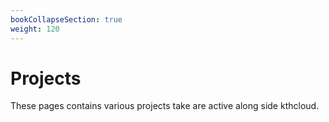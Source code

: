 ```yaml
---
bookCollapseSection: true
weight: 120
---
```


# Projects

These pages contains various projects take are active along side kthcloud.